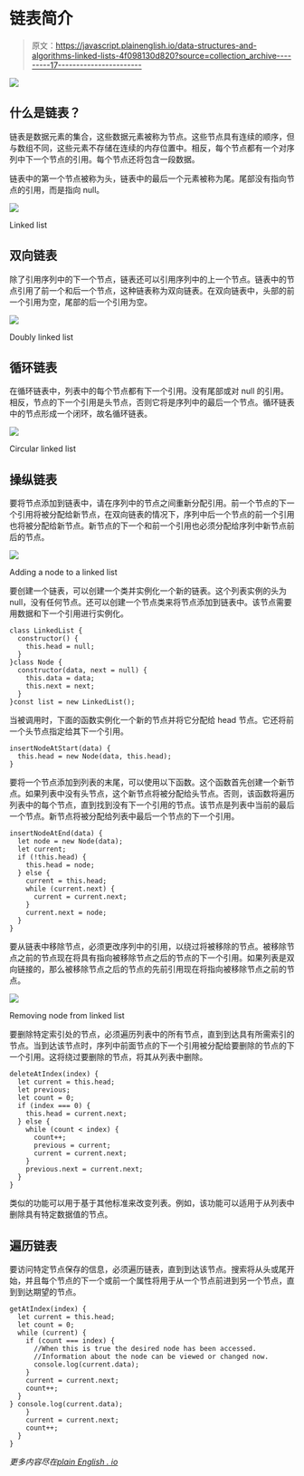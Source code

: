 # 链表简介

> 原文：<https://javascript.plainenglish.io/data-structures-and-algorithms-linked-lists-4f098130d820?source=collection_archive---------17----------------------->

![](img/acd7cd51ca79223f313b72a15f2b71a5.png)

## 什么是链表？

链表是数据元素的集合，这些数据元素被称为节点。这些节点具有连续的顺序，但与数组不同，这些元素不存储在连续的内存位置中。相反，每个节点都有一个对序列中下一个节点的引用。每个节点还将包含一段数据。

链表中的第一个节点被称为头，链表中的最后一个元素被称为尾。尾部没有指向节点的引用，而是指向 null。

![](img/9b0d66fe7ef276fc8922a235e0155796.png)

Linked list

## 双向链表

除了引用序列中的下一个节点，链表还可以引用序列中的上一个节点。链表中的节点引用了前一个和后一个节点，这种链表称为双向链表。在双向链表中，头部的前一个引用为空，尾部的后一个引用为空。

![](img/e84dcd8ad2ed1838db0a3a9411a21972.png)

Doubly linked list

## 循环链表

在循环链表中，列表中的每个节点都有下一个引用。没有尾部或对 null 的引用。相反，节点的下一个引用是头节点，否则它将是序列中的最后一个节点。循环链表中的节点形成一个闭环，故名循环链表。

![](img/2467b238cb61a744ece99a7370924a7e.png)

Circular linked list

## 操纵链表

要将节点添加到链表中，请在序列中的节点之间重新分配引用。前一个节点的下一个引用将被分配给新节点，在双向链表的情况下，序列中后一个节点的前一个引用也将被分配给新节点。新节点的下一个和前一个引用也必须分配给序列中新节点前后的节点。

![](img/d74c7e93d66faef8eb5ed053ffac19fd.png)

Adding a node to a linked list

要创建一个链表，可以创建一个类并实例化一个新的链表。这个列表实例的头为 null，没有任何节点。还可以创建一个节点类来将节点添加到链表中。该节点需要用数据和下一个引用进行实例化。

```
class LinkedList {
  constructor() {
    this.head = null;
  }
}class Node {
  constructor(data, next = null) {
    this.data = data;
    this.next = next;
  }
}const list = new LinkedList();
```

当被调用时，下面的函数实例化一个新的节点并将它分配给 head 节点。它还将前一个头节点指定给其下一个引用。

```
insertNodeAtStart(data) {
  this.head = new Node(data, this.head);
}
```

要将一个节点添加到列表的末尾，可以使用以下函数。这个函数首先创建一个新节点。如果列表中没有头节点，这个新节点将被分配给头节点。否则，该函数将遍历列表中的每个节点，直到找到没有下一个引用的节点。该节点是列表中当前的最后一个节点。新节点将被分配给列表中最后一个节点的下一个引用。

```
insertNodeAtEnd(data) {
  let node = new Node(data);
  let current;
  if (!this.head) {
    this.head = node;
  } else {
    current = this.head;
    while (current.next) {
      current = current.next;
    }
    current.next = node;
  }
}
```

要从链表中移除节点，必须更改序列中的引用，以绕过将被移除的节点。被移除节点之前的节点现在将具有指向被移除节点之后的节点的下一个引用。如果列表是双向链接的，那么被移除节点之后的节点的先前引用现在将指向被移除节点之前的节点。

![](img/6c0155de848610a229701a1270775d55.png)

Removing node from linked list

要删除特定索引处的节点，必须遍历列表中的所有节点，直到到达具有所需索引的节点。当到达该节点时，序列中前面节点的下一个引用被分配给要删除的节点的下一个引用。这将绕过要删除的节点，将其从列表中删除。

```
deleteAtIndex(index) {
  let current = this.head;
  let previous;
  let count = 0;
  if (index === 0) {
    this.head = current.next;
  } else {
    while (count < index) {
      count++;
      previous = current;
      current = current.next;
    }
    previous.next = current.next;
  }
}
```

类似的功能可以用于基于其他标准来改变列表。例如，该功能可以适用于从列表中删除具有特定数据值的节点。

## 遍历链表

要访问特定节点保存的信息，必须遍历链表，直到到达该节点。搜索将从头或尾开始，并且每个节点的下一个或前一个属性将用于从一个节点前进到另一个节点，直到到达期望的节点。

```
getAtIndex(index) {
  let current = this.head;
  let count = 0;
  while (current) {
    if (count === index) {
      //When this is true the desired node has been accessed.    
      //Information about the node can be viewed or changed now.
      console.log(current.data);
    }
    current = current.next;
    count++;
  }
} console.log(current.data);
    }
    current = current.next;
    count++;
  }
}
```

*更多内容尽在*[*plain English . io*](http://plainenglish.io/)